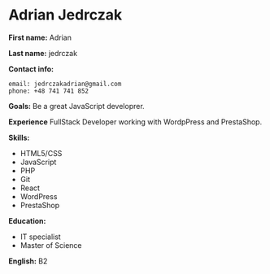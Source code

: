 # Adrian Jedrczak

**First name:** Adrian

**Last name:** jedrczak

**Contact info:**

```
email: jedrczakadrian@gmail.com 
phone: +48 741 741 852
```

**Goals:**
Be a great JavaScript developrer.

**Experience**
FullStack Developer working with WordpPress and PrestaShop.

**Skills:** 
- HTML5/CSS 
- JavaScript
- PHP
- Git
- React
- WordPress
- PrestaShop

**Education:** 
- IT specialist
- Master of Science

**English:** B2